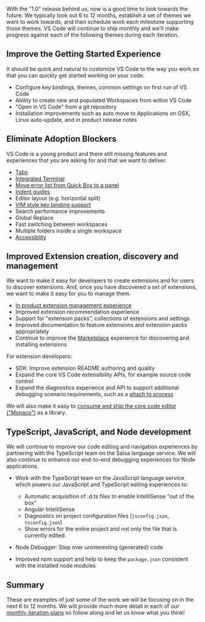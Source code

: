 With the "1.0" release behind us, now is a good time to look towards the future. We typically look out 6 to 12 months, establish a set of themes we want to work towards, and then schedule work each milestone supporting those themes. VS Code will continue to ship monthly and we'll make progress against each of the following themes during each iteration.

## Improve the Getting Started Experience

It should be quick and natural to customize VS Code to the way you work so that you can quickly get started working on your code.

* Configure key bindings, themes, common settings on first run of VS Code
* Ability to create new and populated Workspaces from within VS Code
* "Open in VS Code" from a git repository
* Installation improvements such as auto move to Applications on OSX, Linux auto-update, and in product release notes

## Eliminate Adoption Blockers

VS Code is a young product and there still missing features and experiences that you are asking for and that we want to deliver.

* [Tabs](https://github.com/Microsoft/vscode/issues/224)
* [Integrated Terminal](https://github.com/Microsoft/vscode/issues/143)
* [Move error list from Quick Box to a panel](https://github.com/Microsoft/vscode/issues/6679)
* [Indent guides](https://github.com/Microsoft/vscode/issues/2192)
* Editor layout (e.g. horizontal split)
* [VIM style key binding support](https://github.com/Microsoft/vscode/issues/3600)
* Search performance improvements
* Global Replace
* Fast switching between workspaces 
* Multiple folders inside a single workspace
* [Accessiblity](https://github.com/Microsoft/vscode/issues/6583) 

## Improved Extension creation, discovery and management

We want to make it easy for developers to create extensions and for users to discover extensions. And, once you have discovered a set of extensions, we want to make it easy for you to manage them.

* [In product extension management experience](https://github.com/Microsoft/vscode/issues/637)
* Improved extension recommendation experience
* Support for "extension packs”, collections of extensions and settings
* Improved documentation to feature extensions and extension packs appropriately
* Continue to improve the [Marketplace](https://marketplace.visualstudio.com/vscode) experience for discovering and installing extensions

For extension developers:

* SDK: Improve extension README authoring and quality
* Expand the core VS Code extensibility APIs, for example source code control
* Expand the diagnostics experience and API to support additional debugging scenario requirements, such as a [attach to process](https://github.com/Microsoft/vscode/issues/6569)

We will also make it easy to [consume and ship the core code editor ("Monaco")](https://github.com/Microsoft/vscode/issues/446) as a library.

## TypeScript, JavaScript, and Node development

We will continue to improve our code editing and navigation experiences by partnering with the TypeScript team on the Salsa language service. We will also continue to enhance our end-to-end debugging experiences for Node applications.

* Work with the TypeScript team on the JavaScript language service which powers our JavaScript and TypeScript editing experiences to:

  * Automatic acquisition of .d.ts files to enable IntelliSense "out of the box"
  * Angular IntelliSense
  * Diagnostics on project configuration files (`jsconfig.json`, `tsconfig.json`)
  * Show errors for the entire project and not only the file that is currently edited.

* Node Debugger: Step over uninteresting (generated) code
* Improved npm support and help to keep the `package.json` consistent with the installed node modules

## Summary

These are examples of just some of the work we will be focusing on in the next 6 to 12 months. We will provide much more detail in each of our [monthly iteration plans](https://github.com/Microsoft/vscode/wiki/Iteration-Plans) so follow along and let us know what you think!
